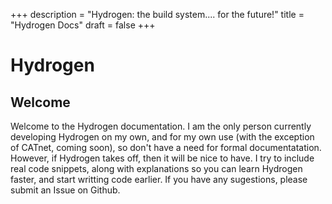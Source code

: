 +++
description = "Hydrogen: the build system.... for the future!"
title = "Hydrogen Docs"
draft = false
+++ 

# Hydrogen

## Welcome 
Welcome to the Hydrogen documentation. I am the only person currently developing Hydrogen on my own, and for my own use (with the exception of CATnet, coming soon), so don't have a need for formal documentatation. However, if Hydrogen takes off, then it will be nice to have.
I try to include real code snippets, along with explanations so you can learn Hydrogen faster, and start writting code earlier.
If you have any sugestions, please submit an Issue on Github.
